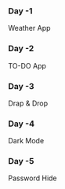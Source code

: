 ### Day -1

Weather App

### Day -2

TO-DO App

### Day -3

Drap & Drop

### Day -4

Dark Mode

### Day -5

Password Hide
